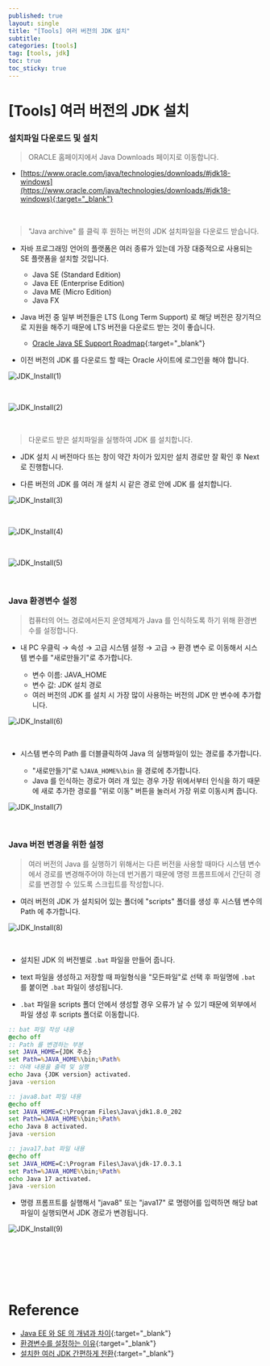 ```yaml
---
published: true
layout: single
title: "[Tools] 여러 버전의 JDK 설치"
subtitle: 
categories: [tools]
tag: [tools, jdk]
toc: true
toc_sticky: true
---  
```


# [Tools] 여러 버전의 JDK 설치  

### 설치파일 다운로드 및 설치  

> ORACLE 홈페이지에서 Java Downloads 페이지로 이동합니다.  

- [https://www.oracle.com/java/technologies/downloads/#jdk18-windows](https://www.oracle.com/java/technologies/downloads/#jdk18-windows){:target="_blank"}    

<br>  

> "Java archive" 를 클릭 후 원하는 버전의 JDK 설치파일을 다운로드 받습니다.  

- 자바 프로그래밍 언어의 플랫폼은 여러 종류가 있는데 가장 대중적으로 사용되는 SE 플랫폼을 설치할 것입니다.  

    - Java SE (Standard Edition)  
    - Java EE (Enterprise Edition)  
    - Java ME (Micro Edition)  
    - Java FX

- Java 버전 중 일부 버전들은 LTS (Long Term Support) 로 해당 버전은 장기적으로 지원을 해주기 때문에 LTS 버전을 다운로드 받는 것이 좋습니다.  

    - [Oracle Java SE Support Roadmap](https://www.oracle.com/java/technologies/java-se-support-roadmap.html){:target="_blank"}  

- 이전 버전의 JDK 를 다운로드 할 때는 Oracle 사이트에 로그인을 해야 합니다.  

![JDK_Install(1)](https://raw.githubusercontent.com/morisYu/morisyu.github.io/74a0c5f5ae8bee468beb0f7164a293a543b00179/assets/images/tools/JDK_Install(1).png)  

<br>  

![JDK_Install(2)](https://raw.githubusercontent.com/morisYu/morisyu.github.io/74a0c5f5ae8bee468beb0f7164a293a543b00179/assets/images/tools/JDK_Install(2).png)  

<br>  

> 다운로드 받은 설치파일을 실행하여 JDK 를 설치합니다.  

- JDK 설치 시 버전마다 뜨는 창이 약간 차이가 있지만 설치 경로만 잘 확인 후 Next 로 진행합니다.  

- 다른 버전의 JDK 를 여러 개 설치 시 같은 경로 안에 JDK 를 설치합니다.  

![JDK_Install(3)](https://raw.githubusercontent.com/morisYu/morisyu.github.io/74a0c5f5ae8bee468beb0f7164a293a543b00179/assets/images/tools/JDK_Install(3).png)  

<br>  

![JDK_Install(4)](https://raw.githubusercontent.com/morisYu/morisyu.github.io/74a0c5f5ae8bee468beb0f7164a293a543b00179/assets/images/tools/JDK_Install(4).png)  

<br>  

![JDK_Install(5)](https://raw.githubusercontent.com/morisYu/morisyu.github.io/74a0c5f5ae8bee468beb0f7164a293a543b00179/assets/images/tools/JDK_Install(5).png)  

<br>  

### Java 환경변수 설정  

> 컴퓨터의 어느 경로에서든지 운영체제가 Java 를 인식하도록 하기 위해 환경변수를 설정합니다.  

- 내 PC 우클릭 → 속성 → 고급 시스템 설정 → 고급 → 환경 변수 로 이동해서 시스템 변수를 "새로만들기"로 추가합니다.  

    - 변수 이름: JAVA_HOME  
    - 변수 값: JDK 설치 경로  
    - 여러 버전의 JDK 를 설치 시 가장 많이 사용하는 버전의 JDK 만 변수에 추가합니다.  

![JDK_Install(6)](https://raw.githubusercontent.com/morisYu/morisyu.github.io/74a0c5f5ae8bee468beb0f7164a293a543b00179/assets/images/tools/JDK_Install(6).png)  

<br>  

- 시스템 변수의 Path 를 더블클릭하여 Java 의 실행파일이 있는 경로를 추가합니다.  

    - "새로만들기"로 `%JAVA_HOME%\bin` 을 경로에 추가합니다.  
    - Java 를 인식하는 경로가 여러 개 있는 경우 가장 위에서부터 인식을 하기 때문에 새로 추가한 경로를 "위로 이동" 버튼을 눌러서 가장 위로 이동시켜 줍니다.  

![JDK_Install(7)](https://raw.githubusercontent.com/morisYu/morisyu.github.io/74a0c5f5ae8bee468beb0f7164a293a543b00179/assets/images/tools/JDK_Install(7).png)  

<br>  

### Java 버전 변경을 위한 설정  

> 여러 버전의 Java 를 실행하기 위해서는 다른 버전을 사용할 때마다 시스템 변수에서 경로를 변경해주어야 하는데 번거롭기 때문에 명령 프롬프트에서 간단히 경로를 변경할 수 있도록 스크립트를 작성합니다.  

- 여러 버전의 JDK 가 설치되어 있는 폴더에 "scripts" 폴더를 생성 후 시스템 변수의 Path 에 추가합니다.  

![JDK_Install(8)](https://raw.githubusercontent.com/morisYu/morisyu.github.io/74a0c5f5ae8bee468beb0f7164a293a543b00179/assets/images/tools/JDK_Install(8).png)  

<br>  

- 설치된 JDK 의 버전별로 `.bat` 파일을 만들어 줍니다. 

- text 파일을 생성하고 저장할 때 파일형식을 "모든파일"로 선택 후 파일명에 `.bat` 를 붙이면 `.bat` 파일이 생성됩니다.   

- `.bat` 파일을 scripts 폴더 안에서 생성할 경우 오류가 날 수 있기 때문에 외부에서 파일 생성 후 scripts 폴더로 이동합니다.  

```bat
:: bat 파일 작성 내용
@echo off
:: Path 를 변경하는 부분
set JAVA_HOME={JDK 주소}
set Path=%JAVA_HOME%\bin;%Path%
:: 아래 내용을 출력 및 실행
echo Java {JDK version} activated.
java -version

:: java8.bat 파일 내용
@echo off
set JAVA_HOME=C:\Program Files\Java\jdk1.8.0_202
set Path=%JAVA_HOME%\bin;%Path%
echo Java 8 activated.
java -version

:: java17.bat 파일 내용
@echo off
set JAVA_HOME=C:\Program Files\Java\jdk-17.0.3.1
set Path=%JAVA_HOME%\bin;%Path%
echo Java 17 activated.
java -version
```  

- 명령 프롬프트를 실행해서 "java8" 또는 "java17" 로 명령어를 입력하면 해당 bat 파일이 실행되면서 JDK 경로가 변경됩니다.  

![JDK_Install(9)](https://raw.githubusercontent.com/morisYu/morisyu.github.io/74a0c5f5ae8bee468beb0f7164a293a543b00179/assets/images/tools/JDK_Install(9).png)  

<br>  





<br><br><br>  

# <strong>Reference</strong>  

- [Java EE 와 SE 의 개념과 차이](https://doozi316.github.io/java/2020/07/01/WEB20/){:target="_blank"}  
- [환경변수를 설정하는 이유](https://www.lifencoding.com/software/26?p=1){:target="_blank"}  
- [설치한 여러 JDK 간편하게 전환](https://computer-science-student.tistory.com/467){:target="_blank"}  